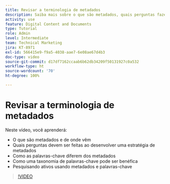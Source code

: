 ```yaml
---
title: Revisar a terminologia de metadados
description: Saiba mais sobre o que são metadados, quais perguntas fazer ao desenvolver uma estratégia de metadados e muito mais no[!UICONTROL Workfront DAM].
activity: use
feature: Digital Content and Documents
type: Tutorial
role: Admin
level: Intermediate
team: Technical Marketing
jira: KT-8971
exl-id: 566415e9-f9a5-4038-aae7-6e08ae67d4b3
doc-type: video
source-git-commit: d17df7162ccaab6b62db34209f50131927c0a532
workflow-type: ht
source-wordcount: '70'
ht-degree: 100%

---
```


# Revisar a terminologia de metadados

Neste vídeo, você aprenderá:

* O que são metadados e de onde vêm
* Quais perguntas devem ser feitas ao desenvolver uma estratégia de metadados
* Como as palavras-chave diferem dos metadados
* Como uma taxonomia de palavras-chave pode ser benéfica
* Pesquisando ativos usando metadados e palavras-chave

>[!VIDEO](https://video.tv.adobe.com/v/3419529/?quality=12&learn=on&enablevpops&captions=por_br)
